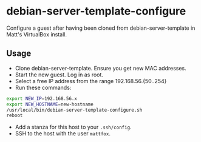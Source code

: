 # debian-server-template-configure

Configure a guest after having been cloned from debian-server-template in Matt's VirtualBox install.

## Usage

* Clone debian-server-template. Ensure you get new MAC addresses.
* Start the new guest. Log in as root.
* Select a free IP address from the range 192.168.56.{50..254}
* Run these commands:

```bash
export NEW_IP=192.168.56.x
export NEW_HOSTNAME=new-hostname
/usr/local/bin/debian-server-template-configure.sh
reboot
````

* Add a stanza for this host to your `.ssh/config`.
* SSH to the host with the user `mattfox`.
